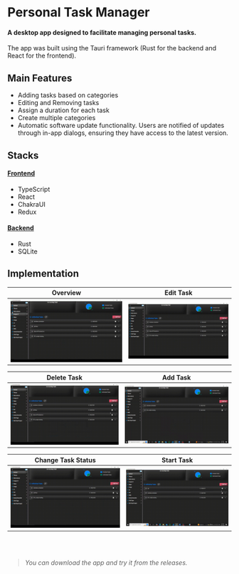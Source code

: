 # Personal Task Manager

#### A desktop app designed to facilitate managing personal tasks.

The app was built using the Tauri framework (Rust for the backend and React for the frontend).

## Main Features

- Adding tasks based on categories
- Editing and Removing tasks
- Assign a duration for each task
- Create multiple categories
- Automatic software update functionality. Users are notified of updates through in-app dialogs, ensuring they have access to the latest version.

## Stacks

#### <u>Frontend</u>

- TypeScript
- React
- ChakraUI
- Redux

#### <u>Backend</u>

- Rust
- SQLite

## Implementation

| Overview                       | Edit Task                  |
| ------------------------------ | -------------------------- |
| ![Demo](./readme/overview.gif) | ![Demo](./readme/edit.gif) |

| Delete Task                  | Add Task                  |
| ---------------------------- | ------------------------- |
| ![Demo](./readme/delete.gif) | ![Demo](./readme/add.gif) |

| Change Task Status                | Start Task                  |
| --------------------------------- | --------------------------- |
| ![Demo](./readme/task_status.gif) | ![Demo](./readme/start.gif) |

<br><br>

> _You can download the app and try it from the releases._
